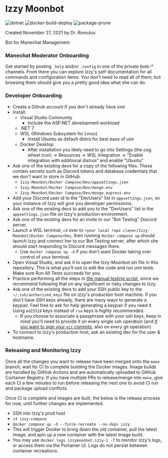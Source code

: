 # Izzy Moonbot

![dotnet](https://github.com/Manechat/izzy-moonbot/actions/workflows/dotnet.yml/badge.svg)
![docker-build-deploy](https://github.com/Manechat/izzy-moonbot/actions/workflows/docker-build-deploy.yml/badge.svg)
![package-prune](https://github.com/Manechat/izzy-moonbot/actions/workflows/package-prune.yml/badge.svg)

Created November 27, 2021 by Dr. Romulus

Bot for Manechat Management

### Manechat Moderator Onboarding

Get started by posting `.help` and/or `.config` in one of the private bots-* channels. From there you can explore Izzy's self-documentation for all commands and configuration items. You don't need to read all of them, but browsing them should give you a pretty good idea what she can do.

### Developer Onboarding

- Create a Github account if you don't already have one
- Install:
  - Visual Studio Community
    - Include the ASP.NET development workload
  - .NET 7
  - WSL (Windows Subsystem for Linux)
    - Install Ubuntu as default distro for best ease of use
  - Docker Desktop
    - After installation you likely need to go into Settings (the cog wheel icon) -> Resources -> WSL Integration -> "Enable integration with additional distros" and enable "Ubuntu"
- Ask one of the existing devs for a copy of the following files. These contain secrets such as Discord tokens and database credentials that we don't want to store in GitHub.
  - `Izzy-Moonbot/Docker Compose/Dev/appsettings.json`
  - `Izzy-Moonbot/Docker Compose/Dev/mongo.env`
  - `Izzy-Moonbot/Docker Compose/Dev/mongo_express.env`
- Add your Discord user id to the "DevUsers" list in `appsettings.json`, so your instance of Izzy will give you developer permissions.
- Ask one of the existing devs to add you to the "DevUsers" list in the `appsettings.json` file on Izzy's production environment.
- Ask one of the existing devs for an invite to our "Bot Testing" Discord server.
- Launch a WSL terminal, `cd` over to `<your local repo clone>/Izzy-Moonbot/Docker Compose/Dev`, then running `docker compose up` should launch Izzy and connect her to our Bot Testing server, after which she should start responding to Discord messages there.
  - Use `docker compose up -d` if you don't want Docker taking over control of your terminal.
- Open Visual Studio, and ask it to open the Izzy-Moonbot.sln file in this repository. This is what you'll use to edit the code and run unit tests. Make sure Run All Tests succeeds for you.
- Practice performing all the steps in [the manual testing script](https://github.com/Manechat/izzy-moonbot/blob/mane/ManualTestingScript.md), since we recommend following that on any significant or risky changes to Izzy.
- Ask one of the existing devs to add your SSH public key to the `~/.ssh/authorized_keys` file on Izzy's production host machine. If you don't have SSH keys already, there are many ways to generate a keypair. Feel free to ask for help generating a keypair if you need it. Using `ed25519` keys instead of `rsa` keys is highly recommended.
  - If you choose to associate a passphrase with your ssh keys, keep in mind you'll need to provide it on every single ssh operation (and [if you want to sign your `git` commits](https://docs.github.com/en/authentication/managing-commit-signature-verification/telling-git-about-your-signing-key#telling-git-about-your-ssh-key), also on every git operation)
- To connect to Izzy's production host, ask an existing dev for the user & hostname.

### Releasing and Monitoring Izzy

Once all the changes you want to release have been merged onto the `mane` branch, wait for CI to complete building the Docker images. Image builds are handled by GitHub Actions and are automatically uploaded to GitHub Container Registry. If you have multiple PRs to release/merge into `mane`, give each CI a few minutes to run before releasing the next one to avoid CI run and package upload conflicts.

Once CI is complete and images are built, the below is the release process for now, until further changes are implemented.
- SSH into Izzy's prod host
- `cd izzy-compose`
- `docker compose up -d --force-recreate --no-deps izzy`
- This will trigger Docker to bring down the old container, pull the latest image, and spin up a new container with the latest image build.
- You may use `docker logs izzymoonbot-izzy-1 -f` to monitor Izzy's logs, or access them via the Portainer UI. Logs do not persist between container recreations.
